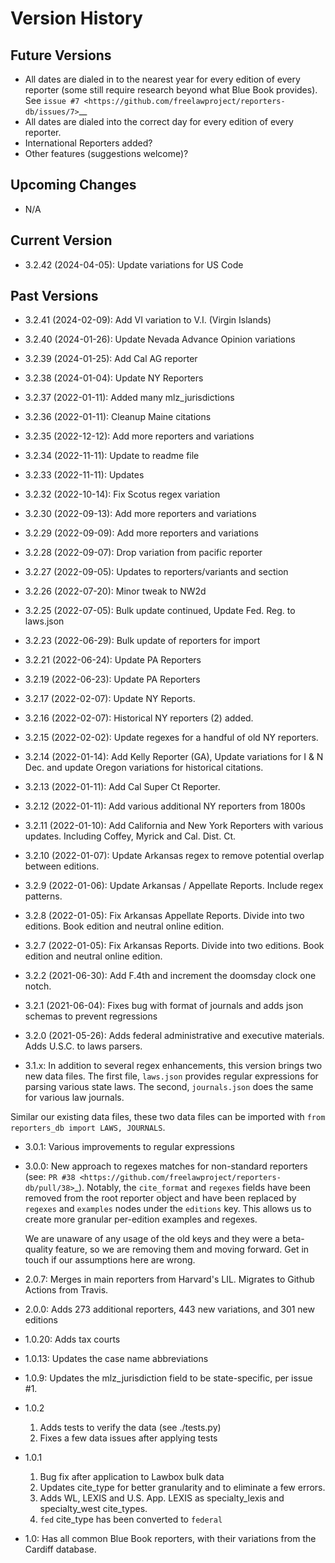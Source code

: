 # Version History

## Future Versions

 - All dates are dialed in to the nearest year for every edition of
   every reporter (some still require research beyond what Blue Book
   provides). See `issue #7 <https://github.com/freelawproject/reporters-db/issues/7>`__
 - All dates are dialed into the correct day for every edition of
   every reporter.
 - International Reporters added?
 - Other features (suggestions welcome)?

## Upcoming Changes

 - N/A

## Current Version

 - 3.2.42 (2024-04-05): Update variations for US Code

## Past Versions

 - 3.2.41 (2024-02-09): Add VI variation to V.I. (Virgin Islands)

 - 3.2.40 (2024-01-26): Update Nevada Advance Opinion variations

 - 3.2.39 (2024-01-25): Add Cal AG reporter

 - 3.2.38 (2024-01-04): Update NY Reporters

 - 3.2.37 (2022-01-11): Added many mlz_jurisdictions

 - 3.2.36 (2022-01-11): Cleanup Maine citations

 - 3.2.35 (2022-12-12): Add more reporters and variations

 - 3.2.34 (2022-11-11): Update to readme file

 - 3.2.33 (2022-11-11): Updates

 - 3.2.32 (2022-10-14): Fix Scotus regex variation

 - 3.2.30 (2022-09-13): Add more reporters and variations

 - 3.2.29 (2022-09-09): Add more reporters and variations

 - 3.2.28 (2022-09-07): Drop variation from pacific reporter

 - 3.2.27 (2022-09-05): Updates to reporters/variants and section

 - 3.2.26 (2022-07-20): Minor tweak to NW2d

 - 3.2.25 (2022-07-05): Bulk update continued, Update Fed. Reg. to laws.json

 - 3.2.23 (2022-06-29): Bulk update of reporters for import

 - 3.2.21 (2022-06-24): Update PA Reporters

 - 3.2.19 (2022-06-23): Update PA Reporters

 - 3.2.17 (2022-02-07): Update NY Reports.

 - 3.2.16 (2022-02-07): Historical NY reporters (2) added.

 - 3.2.15 (2022-02-02): Update regexes for a handful of old NY reporters.

 - 3.2.14 (2022-01-14): Add Kelly Reporter (GA), Update variations for I & N Dec. and update Oregon variations for historical citations.

 - 3.2.13 (2022-01-11): Add Cal Super Ct Reporter.

 - 3.2.12 (2022-01-11): Add various additional NY reporters from 1800s

 - 3.2.11 (2022-01-10): Add California and New York Reporters with various updates.  Including Coffey, Myrick and Cal. Dist. Ct.

 - 3.2.10 (2022-01-07): Update Arkansas regex to remove potential overlap between editions.

 - 3.2.9 (2022-01-06): Update Arkansas / Appellate Reports. Include regex patterns.

 - 3.2.8 (2022-01-05): Fix Arkansas Appellate Reports.  Divide into two editions. Book edition and neutral online edition.

 - 3.2.7 (2022-01-05): Fix Arkansas Reports.  Divide into two editions. Book edition and neutral online edition.

 - 3.2.2 (2021-06-30): Add F.4th and increment the doomsday clock one notch.

 - 3.2.1 (2021-06-04): Fixes bug with format of journals and adds json schemas to prevent regressions

 - 3.2.0 (2021-05-26): Adds federal administrative and executive materials. Adds U.S.C. to laws parsers.

 - 3.1.x: In addition to several regex enhancements, this version brings two new data files. The first file, `laws.json` provides regular expressions for parsing various state laws. The second, `journals.json` does the same for various law journals.

 Similar our existing data files, these two data files can be imported with `from reporters_db import LAWS, JOURNALS`.

 - 3.0.1: Various improvements to regular expressions

 - 3.0.0: New approach to regexes matches for non-standard reporters (see: `PR #38 <https://github.com/freelawproject/reporters-db/pull/38>`_). Notably, the ``cite_format`` and ``regexes`` fields have been removed from the root reporter object and have been replaced by ``regexes`` and ``examples`` nodes under the ``editions`` key. This allows us to create more granular per-edition examples and regexes.

    We are unaware of any usage of the old keys and they were a beta-quality feature, so we are removing them and moving forward. Get in touch if our assumptions here are wrong.

 - 2.0.7: Merges in main reporters from Harvard's LIL. Migrates to Github Actions from Travis.

 - 2.0.0: Adds 273 additional reporters, 443 new variations, and 301 new editions

 - 1.0.20: Adds tax courts

 - 1.0.13: Updates the case name abbreviations

 - 1.0.9: Updates the mlz\_jurisdiction field to be state-specific, per
   issue #1.

 - 1.0.2

   1. Adds tests to verify the data (see ./tests.py)
   2. Fixes a few data issues after applying tests

 - 1.0.1

   1. Bug fix after application to Lawbox bulk data
   2. Updates cite\_type for better granularity and to eliminate a few
      errors.
   3. Adds WL, LEXIS and U.S. App. LEXIS as specialty\_lexis and
      specialty\_west cite\_types.
   4. ``fed`` cite\_type has been converted to ``federal``

 - 1.0: Has all common Blue Book reporters, with their variations from
   the Cardiff database.









